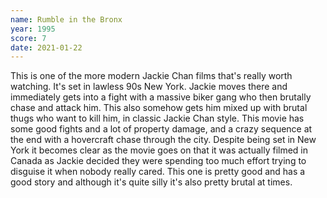 ```yaml
---
name: Rumble in the Bronx
year: 1995
score: 7
date: 2021-01-22
---
```

This is one of the more modern Jackie Chan films that's really worth watching. It's set in lawless 90s New York. Jackie moves there and immediately gets into a fight with a massive biker gang who then brutally chase and attack him. This also somehow gets him mixed up with brutal thugs who want to kill him, in classic Jackie Chan style. This movie has some good fights and a lot of property damage, and a crazy sequence at the end with a hovercraft chase through the city. Despite being set in New York it becomes clear as the movie goes on that it was actually filmed in Canada as Jackie decided they were spending too much effort trying to disguise it when nobody really cared. This one is pretty good and has a good story and although it's quite silly it's also pretty brutal at times.
